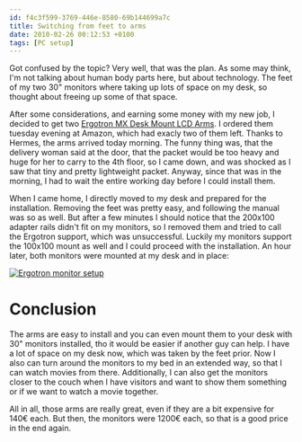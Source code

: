```yaml
---
id: f4c3f599-3769-446e-8580-69b144699a7c
title: Switching from feet to arms
date: 2010-02-26 00:12:53 +0100
tags: [PC setup]
---
```


Got confused by the topic? Very well, that was the plan. As some may think, I'm not talking about human body parts here, but about technology. The feet of my two 30" monitors where taking up lots of space on my desk, so  thought about freeing up some of that space.

After some considerations, and earning some money with my new job, I decided to get two [Ergotron MX Desk Mount LCD Arms](http://www.ergotron.com/Products/tabid/65/PRDID/56/language/en-US/Default.aspx). I ordered them tuesday evening at Amazon, which had exacly two of them left. Thanks to Hermes, the arms arrived today morning. The funny thing was, that the delivery woman said at the door, that the packet would be too heavy and huge for her to carry to the 4th floor, so I came down, and was shocked as I saw that tiny and pretty lightweight packet. Anyway, since that was in the morning, I had to wait the entire working day before I could install them.

When I came home, I directly moved to my desk and prepared for the installation. Removing the feet was pretty easy, and following the manual was so as well. But after a few minutes I should notice that the 200x100 adapter rails didn't fit on my monitors, so I removed them and tried to call the Ergotron support, which was unsuccessful. Luckily my monitors support the 100x100 mount as well and I could proceed with the installation. An hour later, both monitors were mounted at my desk and in place:

[![Ergotron monitor setup](https://farm3.static.flickr.com/2732/4388062172_1a84b2f5e0.jpg)](https://www.flickr.com/photos/30771817@N06/sets/72157623507910462/)

# Conclusion
The arms are easy to install and you can even mount them to your desk with 30" monitors installed, tho it would be easier if another guy can help. I have a lot of space on my desk now, which was taken by the feet prior. Now I also can turn around the monitors to my bed in an extended way, so that I can watch movies from there. Additionally, I can also get the monitors closer to the couch when I have visitors and want to show them something or if we want to watch a movie together.

All in all, those arms are really great, even if they are a bit expensive for 140€ each. But then, the monitors were 1200€ each, so that is a good price in the end again.